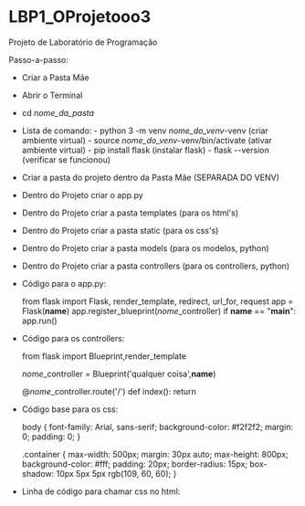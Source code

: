 # LBP1_OProjetooo3
Projeto de Laboratório de Programação

Passo-a-passo:
 - Criar a Pasta Mãe
 - Abrir o Terminal
 - cd *nome_da_pasta*
 - Lista de comando:  - python 3 -m venv *nome_do_venv*-venv (criar ambiente virtual)
                      - source *nome_do_venv*-venv/bin/activate (ativar ambiente virtual)
                      - pip install flask (instalar flask)
                      - flask --version (verificar se funcionou)
 - Criar a pasta do projeto dentro da Pasta Mâe (SEPARADA DO VENV)
 - Dentro do Projeto criar o app.py
 - Dentro do Projeto criar a pasta templates (para os html's)
 - Dentro do Projeto criar a pasta static (para os css's)
 - Dentro do Projeto criar a pasta models (para os modelos, python)
 - Dentro do Projeto criar a pasta controllers (para os controllers, python)
 - Código para o app.py:
 
   from flask import Flask, render_template, redirect, url_for, request
   app = Flask(__name__)
   app.register_blueprint(*nome*_controller)
   if __name__ == "__main__":
   app.run()

- Código para os controllers:
  
  from flask import Blueprint,render_template
  
  *nome*_controller = Blueprint('qualquer coisa',__name__)

  @*nome*_controller.route('/')
  def index():
    return

- Código base para os css:

  body {
    font-family: Arial, sans-serif;
    background-color: #f2f2f2;
    margin: 0;
    padding: 0;
  }

  .container {
    max-width: 500px;
    margin: 30px auto;
    max-height: 800px;
    background-color: #fff;
    padding: 20px;
    border-radius: 15px;
    box-shadow: 10px 5px 5px rgb(109, 60, 60);
  }

- Linha de código para chamar css no html:

  <link rel="stylesheet" href="{{ url_for('static', filename='*nome*.css') }}"
